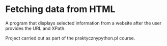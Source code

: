 # Fetching data from HTML #
A program that displays selected information from a website after the user provides the URL and XPath.

Project carried out as part of the praktycznypython.pl course.
